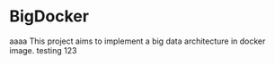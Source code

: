 # BigDocker
aaaa
This project aims to implement a big data architecture in docker image.
testing 123
